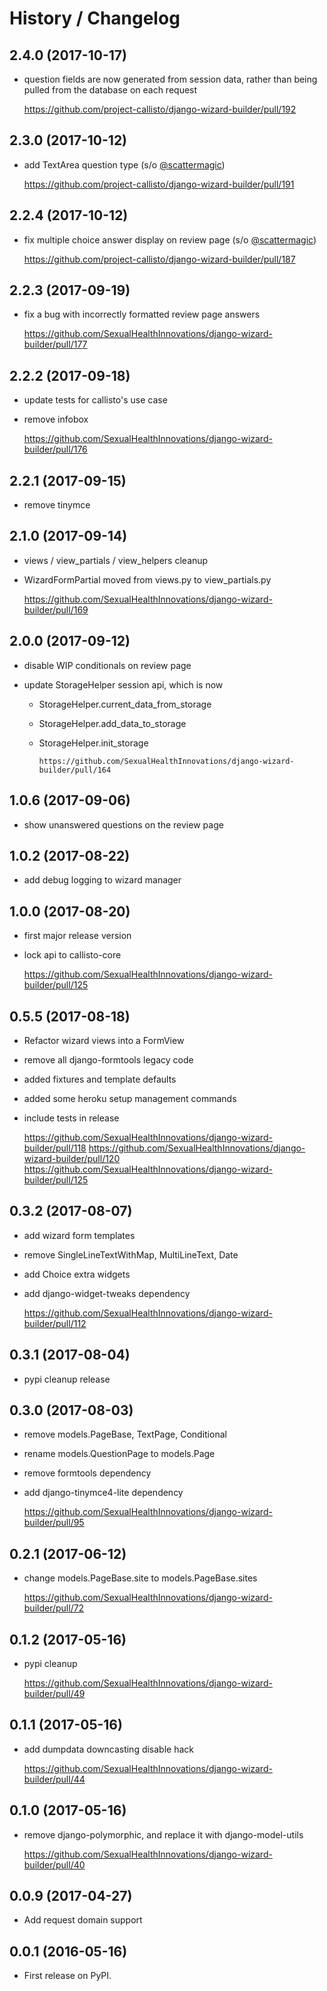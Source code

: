 # History / Changelog

## 2.4.0 (2017-10-17)

* question fields are now generated from session data, rather than being pulled from the database on each request

    https://github.com/project-callisto/django-wizard-builder/pull/192

## 2.3.0 (2017-10-12)

* add TextArea question type (s/o [@scattermagic](https://github.com/scattermagic))

    https://github.com/project-callisto/django-wizard-builder/pull/191

## 2.2.4 (2017-10-12)

* fix multiple choice answer display on review page (s/o [@scattermagic](https://github.com/scattermagic))

    https://github.com/project-callisto/django-wizard-builder/pull/187

## 2.2.3 (2017-09-19)

* fix a bug with incorrectly formatted review page answers

    https://github.com/SexualHealthInnovations/django-wizard-builder/pull/177

## 2.2.2 (2017-09-18)

* update tests for callisto's use case
* remove infobox

    https://github.com/SexualHealthInnovations/django-wizard-builder/pull/176

## 2.2.1 (2017-09-15)

* remove tinymce

## 2.1.0 (2017-09-14)

* views / view_partials / view_helpers cleanup
* WizardFormPartial moved from views.py to view_partials.py

    https://github.com/SexualHealthInnovations/django-wizard-builder/pull/169

## 2.0.0 (2017-09-12)

* disable WIP conditionals on review page
* update StorageHelper session api, which is now

  - StorageHelper.current_data_from_storage
  - StorageHelper.add_data_to_storage
  - StorageHelper.init_storage

        https://github.com/SexualHealthInnovations/django-wizard-builder/pull/164

## 1.0.6 (2017-09-06)

* show unanswered questions on the review page

## 1.0.2 (2017-08-22)

* add debug logging to wizard manager

## 1.0.0 (2017-08-20)

* first major release version
* lock api to callisto-core

    https://github.com/SexualHealthInnovations/django-wizard-builder/pull/125

## 0.5.5 (2017-08-18)

* Refactor wizard views into a FormView
* remove all django-formtools legacy code
* added fixtures and template defaults
* added some heroku setup management commands
* include tests in release

    https://github.com/SexualHealthInnovations/django-wizard-builder/pull/118
    https://github.com/SexualHealthInnovations/django-wizard-builder/pull/120
    https://github.com/SexualHealthInnovations/django-wizard-builder/pull/125

## 0.3.2 (2017-08-07)

* add wizard form templates
* remove SingleLineTextWithMap, MultiLineText, Date
* add Choice extra widgets
* add django-widget-tweaks dependency

    https://github.com/SexualHealthInnovations/django-wizard-builder/pull/112

## 0.3.1 (2017-08-04)

* pypi cleanup release

## 0.3.0 (2017-08-03)

* remove models.PageBase, TextPage, Conditional
* rename models.QuestionPage to models.Page
* remove formtools dependency
* add django-tinymce4-lite dependency

    https://github.com/SexualHealthInnovations/django-wizard-builder/pull/95

## 0.2.1 (2017-06-12)

* change models.PageBase.site to models.PageBase.sites

    https://github.com/SexualHealthInnovations/django-wizard-builder/pull/72

## 0.1.2 (2017-05-16)

* pypi cleanup

    https://github.com/SexualHealthInnovations/django-wizard-builder/pull/49

## 0.1.1 (2017-05-16)

* add dumpdata downcasting disable hack

    https://github.com/SexualHealthInnovations/django-wizard-builder/pull/44

## 0.1.0 (2017-05-16)

* remove django-polymorphic, and replace it with django-model-utils

    https://github.com/SexualHealthInnovations/django-wizard-builder/pull/40

## 0.0.9 (2017-04-27)

* Add request domain support

## 0.0.1 (2016-05-16)

* First release on PyPI.
